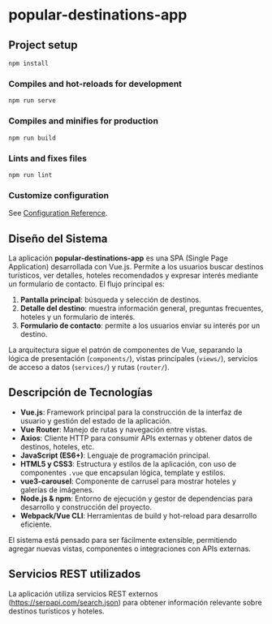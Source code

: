 # popular-destinations-app

## Project setup

```
npm install
```

### Compiles and hot-reloads for development

```
npm run serve
```

### Compiles and minifies for production

```
npm run build
```

### Lints and fixes files

```
npm run lint
```

### Customize configuration

See [Configuration Reference](https://cli.vuejs.org/config/).

## Diseño del Sistema

La aplicación **popular-destinations-app** es una SPA (Single Page Application) desarrollada con Vue.js. Permite a los usuarios buscar destinos turísticos, ver detalles, hoteles recomendados y expresar interés mediante un formulario de contacto. El flujo principal es:

1. **Pantalla principal**: búsqueda y selección de destinos.
2. **Detalle del destino**: muestra información general, preguntas frecuentes, hoteles y un formulario de interés.
3. **Formulario de contacto**: permite a los usuarios enviar su interés por un destino.

La arquitectura sigue el patrón de componentes de Vue, separando la lógica de presentación (`components/`), vistas principales (`views/`), servicios de acceso a datos (`services/`) y rutas (`router/`).

## Descripción de Tecnologías

-   **Vue.js**: Framework principal para la construcción de la interfaz de usuario y gestión del estado de la aplicación.
-   **Vue Router**: Manejo de rutas y navegación entre vistas.
-   **Axios**: Cliente HTTP para consumir APIs externas y obtener datos de destinos, hoteles, etc.
-   **JavaScript (ES6+)**: Lenguaje de programación principal.
-   **HTML5 y CSS3**: Estructura y estilos de la aplicación, con uso de componentes `.vue` que encapsulan lógica, template y estilos.
-   **vue3-carousel**: Componente de carrusel para mostrar hoteles y galerías de imágenes.
-   **Node.js & npm**: Entorno de ejecución y gestor de dependencias para desarrollo y construcción del proyecto.
-   **Webpack/Vue CLI**: Herramientas de build y hot-reload para desarrollo eficiente.

El sistema está pensado para ser fácilmente extensible, permitiendo agregar nuevas vistas, componentes o integraciones con APIs externas.

## Servicios REST utilizados

La aplicación utiliza servicios REST externos (https://serpapi.com/search.json) para obtener información relevante sobre destinos turísticos y hoteles.
